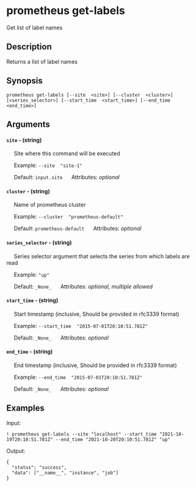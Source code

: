 # prometheus get-labels

Get list of label names

## Description

Returns a list of label names

## Synopsis

`prometheus get-labels [--site  <site>] [--cluster  <cluster>] [<series_selector>] [--start_time  <start_time>] [--end_time  <end_time>]`

## Arguments


#### `site` - (string)

&nbsp;&nbsp;&nbsp;&nbsp; Site where this command will be executed  

&nbsp;&nbsp;&nbsp;&nbsp; Example:  `--site  "site-1"`

&nbsp;&nbsp;&nbsp;&nbsp; Default: `input.site`
&nbsp;&nbsp;&nbsp;&nbsp; Attributes: _optional_  


#### `cluster` - (string)

&nbsp;&nbsp;&nbsp;&nbsp; Name of prometheus cluster  

&nbsp;&nbsp;&nbsp;&nbsp; Example:  `--cluster  "prometheus-default"`

&nbsp;&nbsp;&nbsp;&nbsp; Default: `prometheus-default`
&nbsp;&nbsp;&nbsp;&nbsp; Attributes: _optional_  


#### `series_selector` - (string)

&nbsp;&nbsp;&nbsp;&nbsp; Series selector argument that selects the series from which labels are read  

&nbsp;&nbsp;&nbsp;&nbsp; Example:  `"up"`

&nbsp;&nbsp;&nbsp;&nbsp; Default: `_None_`
&nbsp;&nbsp;&nbsp;&nbsp; Attributes: _optional, multiple allowed_  


#### `start_time` - (string)

&nbsp;&nbsp;&nbsp;&nbsp; Start timestamp (inclusive, Should be provided in rfc3339 format)  

&nbsp;&nbsp;&nbsp;&nbsp; Example:  `--start_time  "2015-07-01T20:10:51.781Z"`

&nbsp;&nbsp;&nbsp;&nbsp; Default: `_None_`
&nbsp;&nbsp;&nbsp;&nbsp; Attributes: _optional_  


#### `end_time` - (string)

&nbsp;&nbsp;&nbsp;&nbsp; End timestamp (inclusive, Should be provided in rfc3339 format)  

&nbsp;&nbsp;&nbsp;&nbsp; Example:  `--end_time  "2015-07-01T20:10:51.781Z"`

&nbsp;&nbsp;&nbsp;&nbsp; Default: `_None_`
&nbsp;&nbsp;&nbsp;&nbsp; Attributes: _optional_  



## Examples

Input: 
```
! prometheus get-labels --site "localhost" --start_time "2021-10-19T20:10:51.781Z" --end_time "2021-10-20T20:10:51.781Z" "up"
```
Output: 
```
{
  "status": "success",
  "data": ["__name__", "instance", "job"]
}
```

